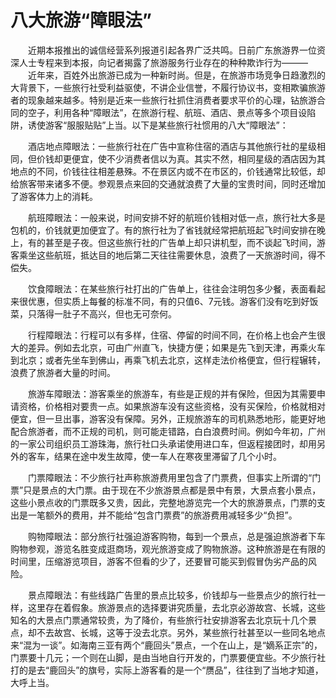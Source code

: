 # 八大旅游“障眼法”  

&emsp;&emsp;近期本报推出的诚信经营系列报道引起各界广泛共鸣。日前广东旅游界一位资深人士专程来到本报，向记者揭露了旅游服务行业存在的种种欺诈行为———  
&emsp;&emsp;近年来，百姓外出旅游已成为一种新时尚。但是，在旅游市场竞争日趋激烈的大背景下，一些旅行社受利益驱使，不讲企业信誉，不履行协议书，变相欺骗旅游者的现象越来越多。特别是近来一些旅行社抓住消费者要求平价的心理，钻旅游合同的空子，利用各种“障眼法”，在旅游行程、航班、酒店、景点等多个项目设陷阱，诱使游客“服服贴贴”上当。以下是某些旅行社惯用的八大“障眼法”：  

&emsp;&emsp;酒店地点障眼法：一些旅行社在广告中宣称住宿的酒店与其他旅行社的星级相同，但价钱却更便宜，使不少消费者信以为真。其实不然，相同星级的酒店因为其地点的不同，价钱往往相差悬殊。不在景区内或不在市区的，价钱通常比较低，却给旅客带来诸多不便。参观景点来回的交通就浪费了大量的宝贵时间，同时还增加了游客体力上的消耗。  

&emsp;&emsp;航班障眼法：一般来说，时间安排不好的航班价钱相对低一点，旅行社大多是包机的，价钱就更加便宜了。有的旅行社为了省钱就经常把航班起飞时间安排在晚上，有的甚至是子夜。但这些旅行社的广告单上却只讲机型，而不谈起飞时间，游客乘坐这些航班，抵达目的地后第二天往往需要休息，浪费了一天旅游时间，得不偿失。  

&emsp;&emsp;饮食障眼法：在某些旅行社打出的广告单上，往往会注明包多少餐，表面看起来很优惠，但实质上每餐的标准不同，有的只值6、7元钱。游客们没有吃到好饭菜，只落得一肚子不高兴，但也无可奈何。  

&emsp;&emsp;行程障眼法：行程可以有多样，住宿、停留的时间不同，在价格上也会产生很大的差异。例如去北京，可由广州直飞，快捷方便；如果是先飞到天津，再乘火车到北京；或者先坐车到佛山，再乘飞机去北京，这样走法价格便宜，但行程辗转，浪费了旅游者大量的时间。  

&emsp;&emsp;旅游车障眼法：游客乘坐的旅游车，有些是正规的并有保险，但因为其需要申请资格，价格相对要贵一点。如果旅游车没有这些资格，没有买保险，价格就相对便宜，但一旦出事，游客没有保障。另外，正规旅游车的司机熟悉地形，能更好地配合旅游者，而不正规的司机，则可能走错路，白白浪费时间。例如今年初，广州的一家公司组织员工游珠海，旅行社口头承诺使用进口车，但返程接团时，却用另外的客车，结果在途中发生故障，使一车人在寒夜里滞留了几个小时。  

&emsp;&emsp;门票障眼法：不少旅行社声称旅游费用里包含了门票费，但事实上所谓的“门票”只是景点的大门票。由于现在不少旅游景点都是景中有景，大景点套小景点，这些小景点收的门票既多又贵，因此，完整地游览完一个大的旅游景点，门票的支出是一笔额外的费用，并不能给“包含门票费”的旅游费用减轻多少“负担”。  

&emsp;&emsp;购物障眼法：部分旅行社强迫游客购物，每到一个景点，总是强迫旅游者下车购物参观，游览名胜变成逛商场，观光旅游变成了购物旅游。这种旅游是在有限的时间里，压缩游览项目，游客不但看的少了，还要冒可能买到假冒伪劣产品的风险。  

&emsp;&emsp;景点障眼法：有些线路广告里的景点比较多，价钱却与一些景点少的旅行社一样，这里存在着假象。旅游景点的选择要讲究质量，去北京必游故宫、长城，这些知名的大景点门票通常较贵，为了降价，有些旅行社安排游客去北京玩十几个景点，却不去故宫、长城，这等于没去北京。另外，某些旅行社甚至以一些同名地点来“混为一谈”。如海南三亚有两个“鹿回头”景点，一个在山上，是“嫡系正宗”的，门票要十几元；一个则在山脚，是由当地自行开发的，门票要便宜些。不少旅行社打的是去“鹿回头”的旗号，实际上游客看的是一个“赝品”，往往到了当地才知道，大呼上当。  
<!-- Last processed: 2025-07-22 03:44:30 -->
